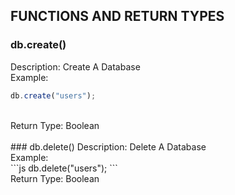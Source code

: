 ## FUNCTIONS AND RETURN TYPES

### db.create()
Description: Create A Database<br>
Example: <br>
```js
db.create("users");
```
<br>
Return Type: Boolean<true/false>
<br>
<br>
### db.delete()
Description: Delete A Database<br>
Example: <br>
```js
db.delete("users");
```
<br>
Return Type: Boolean<true/false>
<br>
<br>

